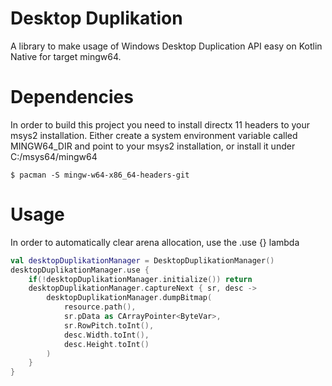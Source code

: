 # Desktop Duplikation
A library to make usage of Windows Desktop Duplication API easy
on Kotlin Native for target mingw64.

# Dependencies
In order to build this project you need to install directx 11 headers
to your msys2 installation. Either create a system environment variable
called MINGW64_DIR and point to your msys2 installation, or
install it under C:/msys64/mingw64

```shell 
$ pacman -S mingw-w64-x86_64-headers-git
```

# Usage
In order to automatically clear arena allocation, use the .use {} lambda
```kotlin
val desktopDuplikationManager = DesktopDuplikationManager()
desktopDuplikationManager.use {
    if(!desktopDuplikationManager.initialize()) return
    desktopDuplikationManager.captureNext { sr, desc ->
        desktopDuplikationManager.dumpBitmap(
            resource.path(),
            sr.pData as CArrayPointer<ByteVar>,
            sr.RowPitch.toInt(),
            desc.Width.toInt(),
            desc.Height.toInt()
        )
    }
}
```

